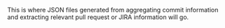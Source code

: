 This is where JSON files generated from aggregating commit information and extracting relevant pull request or JIRA information will go.